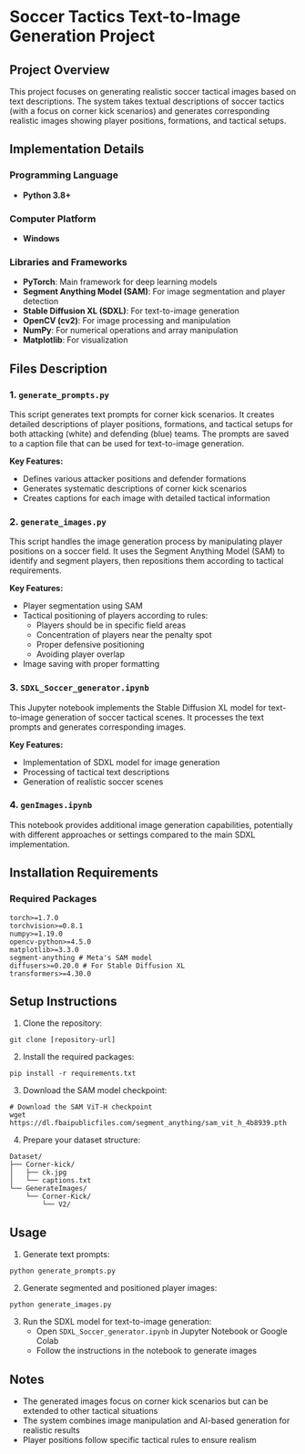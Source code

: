 # Soccer Tactics Text-to-Image Generation Project

## Project Overview
This project focuses on generating realistic soccer tactical images based on text descriptions. The system takes textual descriptions of soccer tactics (with a focus on corner kick scenarios) and generates corresponding realistic images showing player positions, formations, and tactical setups.

## Implementation Details

### Programming Language
- **Python 3.8+**

### Computer Platform
- **Windows**

### Libraries and Frameworks
- **PyTorch**: Main framework for deep learning models
- **Segment Anything Model (SAM)**: For image segmentation and player detection
- **Stable Diffusion XL (SDXL)**: For text-to-image generation
- **OpenCV (cv2)**: For image processing and manipulation
- **NumPy**: For numerical operations and array manipulation
- **Matplotlib**: For visualization

## Files Description

### 1. `generate_prompts.py`
This script generates text prompts for corner kick scenarios. It creates detailed descriptions of player positions, formations, and tactical setups for both attacking (white) and defending (blue) teams. The prompts are saved to a caption file that can be used for text-to-image generation.

**Key Features:**
- Defines various attacker positions and defender formations
- Generates systematic descriptions of corner kick scenarios
- Creates captions for each image with detailed tactical information

### 2. `generate_images.py`
This script handles the image generation process by manipulating player positions on a soccer field. It uses the Segment Anything Model (SAM) to identify and segment players, then repositions them according to tactical requirements.

**Key Features:**
- Player segmentation using SAM
- Tactical positioning of players according to rules:
  - Players should be in specific field areas
  - Concentration of players near the penalty spot
  - Proper defensive positioning
  - Avoiding player overlap
- Image saving with proper formatting

### 3. `SDXL_Soccer_generator.ipynb`
This Jupyter notebook implements the Stable Diffusion XL model for text-to-image generation of soccer tactical scenes. It processes the text prompts and generates corresponding images.

**Key Features:**
- Implementation of SDXL model for image generation
- Processing of tactical text descriptions
- Generation of realistic soccer scenes

### 4. `genImages.ipynb`
This notebook provides additional image generation capabilities, potentially with different approaches or settings compared to the main SDXL implementation.

## Installation Requirements

### Required Packages
```
torch>=1.7.0
torchvision>=0.8.1
numpy>=1.19.0
opencv-python>=4.5.0
matplotlib>=3.3.0
segment-anything # Meta's SAM model
diffusers>=0.20.0 # For Stable Diffusion XL
transformers>=4.30.0
```

## Setup Instructions

1. Clone the repository:
```
git clone [repository-url]
```

2. Install the required packages:
```
pip install -r requirements.txt
```

3. Download the SAM model checkpoint:
```
# Download the SAM ViT-H checkpoint
wget https://dl.fbaipublicfiles.com/segment_anything/sam_vit_h_4b8939.pth
```

4. Prepare your dataset structure:
```
Dataset/
├── Corner-kick/
│   ├── ck.jpg
│   └── captions.txt
└── GenerateImages/
    └── Corner-Kick/
        └── V2/
```

## Usage

1. Generate text prompts:
```
python generate_prompts.py
```

2. Generate segmented and positioned player images:
```
python generate_images.py
```

3. Run the SDXL model for text-to-image generation:
   - Open `SDXL_Soccer_generator.ipynb` in Jupyter Notebook or Google Colab
   - Follow the instructions in the notebook to generate images

## Notes
- The generated images focus on corner kick scenarios but can be extended to other tactical situations
- The system combines image manipulation and AI-based generation for realistic results
- Player positions follow specific tactical rules to ensure realism 